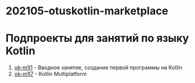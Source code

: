 # 202105-otuskotlin-marketplace

# Подпроекты для занятий по языку Kotlin
1. [ok-m1l1](ok-m1l1) - Вводное занятие, создание первой программы на Kotlin
1. [ok-m1l7](ok-m1l7) - Kotlin Multiplatform
